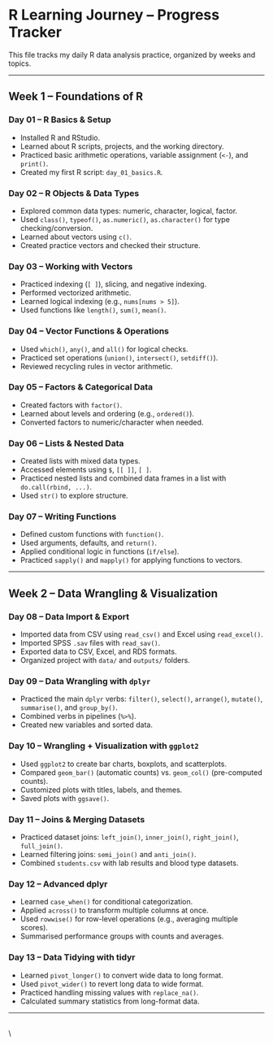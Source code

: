 # R Learning Journey – Progress Tracker

This file tracks my daily R data analysis practice, organized by weeks and topics.

------------------------------------------------------------------------

## **Week 1 – Foundations of R**

### Day 01 – R Basics & Setup

-   Installed R and RStudio.
-   Learned about R scripts, projects, and the working directory.
-   Practiced basic arithmetic operations, variable assignment (`<-`), and `print()`.
-   Created my first R script: `day_01_basics.R`.

### Day 02 – R Objects & Data Types

-   Explored common data types: numeric, character, logical, factor.
-   Used `class()`, `typeof()`, `as.numeric()`, `as.character()` for type checking/conversion.
-   Learned about vectors using `c()`.
-   Created practice vectors and checked their structure.

### Day 03 – Working with Vectors

-   Practiced indexing (`[ ]`), slicing, and negative indexing.
-   Performed vectorized arithmetic.
-   Learned logical indexing (e.g., `nums[nums > 5]`).
-   Used functions like `length()`, `sum()`, `mean()`.

### Day 04 – Vector Functions & Operations

-   Used `which()`, `any()`, and `all()` for logical checks.
-   Practiced set operations (`union()`, `intersect()`, `setdiff()`).
-   Reviewed recycling rules in vector arithmetic.

### Day 05 – Factors & Categorical Data

-   Created factors with `factor()`.
-   Learned about levels and ordering (e.g., `ordered()`).
-   Converted factors to numeric/character when needed.

### Day 06 – Lists & Nested Data

-   Created lists with mixed data types.
-   Accessed elements using `$`, `[[ ]]`, `[ ]`.
-   Practiced nested lists and combined data frames in a list with `do.call(rbind, ...)`.
-   Used `str()` to explore structure.

### Day 07 – Writing Functions

-   Defined custom functions with `function()`.
-   Used arguments, defaults, and `return()`.
-   Applied conditional logic in functions (`if/else`).
-   Practiced `sapply()` and `mapply()` for applying functions to vectors.

------------------------------------------------------------------------

## **Week 2 – Data Wrangling & Visualization**

### Day 08 – Data Import & Export

-   Imported data from CSV using `read_csv()` and Excel using `read_excel()`.
-   Imported SPSS `.sav` files with `read_sav()`.
-   Exported data to CSV, Excel, and RDS formats.
-   Organized project with `data/` and `outputs/` folders.

### Day 09 – Data Wrangling with `dplyr`

-   Practiced the main `dplyr` verbs: `filter()`, `select()`, `arrange()`, `mutate()`, `summarise()`, and `group_by()`.
-   Combined verbs in pipelines (`%>%`).
-   Created new variables and sorted data.

### Day 10 – Wrangling + Visualization with `ggplot2`

-   Used `ggplot2` to create bar charts, boxplots, and scatterplots.
-   Compared `geom_bar()` (automatic counts) vs. `geom_col()` (pre-computed counts).
-   Customized plots with titles, labels, and themes.
-   Saved plots with `ggsave()`.

### Day 11 – Joins & Merging Datasets

-   Practiced dataset joins: `left_join()`, `inner_join()`, `right_join()`, `full_join()`.
-   Learned filtering joins: `semi_join()` and `anti_join()`.
-   Combined `students.csv` with lab results and blood type datasets.

### Day 12 – Advanced dplyr

-   Learned `case_when()` for conditional categorization.
-   Applied `across()` to transform multiple columns at once.
-   Used `rowwise()` for row-level operations (e.g., averaging multiple scores).
-   Summarised performance groups with counts and averages.


### Day 13 – Data Tidying with tidyr
- Learned `pivot_longer()` to convert wide data to long format.
- Used `pivot_wider()` to revert long data to wide format.
- Practiced handling missing values with `replace_na()`.
- Calculated summary statistics from long-format data.


------------------------------------------------------------------------

\
\
